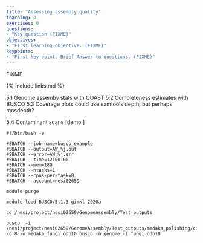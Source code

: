 ```yaml
---
title: "Assessing assembly quality"
teaching: 0
exercises: 0
questions:
- "Key question (FIXME)"
objectives:
- "First learning objective. (FIXME)"
keypoints:
- "First key point. Brief Answer to questions. (FIXME)"
---
```

FIXME

{% include links.md %}

5.1 Genome assemby stats with QUAST
5.2 Completeness estimates with BUSCO
5.3 Coverage plots
could use samtools depth, but perhaps mosdepth?

5.4 Contaminant scans [demo ]

```
#!/bin/bash -e

#SBATCH --job-name=busco_example
#SBATCH --output=AW_%j.out
#SBATCH --error=AW_%j.err
#SBATCH --time=12:00:00
#SBATCH --mem=18G
#SBATCH --ntasks=1
#SBATCH --cpus-per-task=8
#SBATCH --account=nesi02659

module purge

module load BUSCO/5.1.3-gimkl-2020a

cd /nesi/project/nesi02659/GenomeAssembly/Test_outputs 

busco  -i /nesi/project/nesi02659/GenomeAssembly/Test_outputs/medaka_polishing/consensus.fasta  -c 8 -o medaka_fungi_odb10_busco -m genome -l fungi_odb10
```
